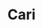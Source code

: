 ---
title: "Cari"
slug: "cari"
layout: "search"
outputs:
    - html
    - json
menu:
    main:
        weight: -60
        params: 
            icon: search
---
